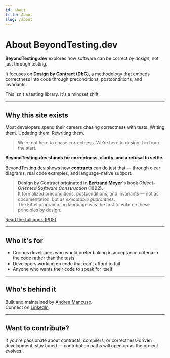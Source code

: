 ```yaml
---
id: about
title: About
slug: /about
---
```


# About BeyondTesting.dev

**BeyondTesting.dev** explores how software can be correct _by design_, not just through testing.

It focuses on **Design by Contract (DbC)**, a methodology that embeds correctness into code through preconditions, postconditions, and invariants.

This isn't a testing library. It's a mindset shift.

---

## Why this site exists

Most developers spend their careers chasing correctness with tests. Writing them. Updating them. Rewriting them.

> We’re not here to chase correctness. We’re here to design it in from the start.

**BeyondTesting.dev stands for correctness, clarity, and a refusal to settle.**

BeyondTesting.dev shows how **contracts** can do just that — through clear diagrams, real code examples, and language-native support.

> **Design by Contract originated in [Bertrand Meyer](https://bertrandmeyer.com/)'s book _Object-Oriented Software Construction_ (1992).**  
> It formalized preconditions, postconditions, and invariants — not as documentation, but as _executable guarantees_.  
> The Eiffel programming language was the first to enforce these principles by design.

[Read the full book (PDF)](https://bertrandmeyer.com/wp-content/upLoads/OOSC2.pdf)

---

## Who it's for

- Curious developers who would prefer baking in acceptance criteria in the code rather than the tests
- Developers working on code that can't afford to fail
- Anyone who wants their code to speak for itself

---

## Who's behind it

Built and maintained by [Andrea Mancuso](https://github.com/andreamancuso).  
Connect on [LinkedIn](https://www.linkedin.com/in/andrea-m-95ba44185/).

---

## Want to contribute?

If you're passionate about contracts, compilers, or correctness-driven development, stay tuned — contribution paths will open up as the project evolves.
